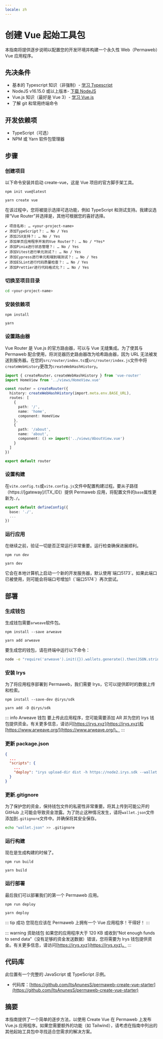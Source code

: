 ```yaml
---
locale: zh
---
```


# 创建 Vue 起始工具包

本指南将提供逐步说明以配置您的开发环境并构建一个永久性 Web（Permaweb）Vue 应用程序。

## 先决条件

-   基本的 Typescript 知识（非强制）- [学习 Typescript](https://www.typescriptlang.org/docs/)
-   NodeJS v16.15.0 或以上版本- [下载 NodeJS](https://nodejs.org/en/download/)
-   Vue.js 知识（最好是 Vue 3）- [学习 Vue.js](https://vuejs.org/)
-   了解 git 和常用终端命令

## 开发依赖项

-   TypeScript（可选）
-   NPM 或 Yarn 软件包管理器

## 步骤

### 创建项目

以下命令安装并启动 create-vue，这是 Vue 项目的官方脚手架工具。

<CodeGroup>
  <CodeGroupItem title="NPM">

```console:no-line-numbers
npm init vue@latest
```

  </CodeGroupItem>
  <CodeGroupItem title="YARN">

```console:no-line-numbers
yarn create vue
```

  </CodeGroupItem>
</CodeGroup>

在该过程中，您将被提示选择可选功能，例如 TypeScript 和测试支持。我建议选择“Vue Router”并选择是，其他可根据您的喜好选择。

```console:no-line-numbers
✔ 项目名称: … <your-project-name>
✔ 添加TypeScript？: … No / Yes
✔ 添加JSX支持？: … No / Yes
✔ 添加单页应用程序开发的Vue Router？: … No / *Yes*
✔ 添加Pinia进行状态管理？: … No / Yes
✔ 添加Vitest进行单元测试？: … No / Yes
✔ 添加Cypress进行单元和端到端测试？: … No / Yes
✔ 添加ESLint进行代码质量检查？: … No / Yes
✔ 添加Prettier进行代码格式化？: … No / Yes
```

### 切换至项目目录

```sh
cd <your-project-name>
```

### 安装依赖项

<CodeGroup>
  <CodeGroupItem title="NPM">

```console:no-line-numbers
npm install
```

  </CodeGroupItem>
  <CodeGroupItem title="YARN">

```console:no-line-numbers
yarn
```

  </CodeGroupItem>
</CodeGroup>

### 设置路由器

Vue Router 是 Vue.js 的官方路由器，可以与 Vue 无缝集成。为了使其与 Permaweb 配合使用，将浏览器历史路由器改为哈希路由器，因为 URL 无法被发送到服务器。在您的`src/router/index.ts`或`src/router/index.js`文件中将`createWebHistory`更改为`createWebHashHistory`。

```ts
import { createRouter，createWebHashHistory } from 'vue-router'
import HomeView from '../views/HomeView.vue'

const router = createRouter({
  history: createWebHashHistory(import.meta.env.BASE_URL),
  routes: [
    {
      path: '/',
      name: 'home',
      component: HomeView
    },
    {
      path: '/about',
      name: 'about',
      component: () => import('../views/AboutView.vue')
    }
  ]
})

export default router
```

### 设置构建

在`vite.config.ts`或`vite.config.js`文件中配置构建过程。要从子路径（https://[gateway]/[TX_ID]）提供 Permaweb 应用，将配置文件的`base`属性更新为`./`。

```ts
export default defineConfig({
  base: './',
  ...
})
```

### 运行应用

在继续之前，验证一切是否正常运行非常重要。运行检查确保进展顺利。

<CodeGroup>
  <CodeGroupItem title="NPM">

```console:no-line-numbers
npm run dev
```

  </CodeGroupItem>
  <CodeGroupItem title="YARN">

```console:no-line-numbers
yarn dev
```

  </CodeGroupItem>
</CodeGroup>
它会在本地计算机上启动一个新的开发服务器，默认使用`端口5173`。如果此端口已被使用，则可能会将端口号增加1（`端口5174`）再次尝试。

## 部署

### 生成钱包

生成钱包需要`arweave`软件包。

<CodeGroup>
  <CodeGroupItem title="NPM">

```console:no-line-numbers
npm install --save arweave
```

  </CodeGroupItem>
  <CodeGroupItem title="YARN">

```console:no-line-numbers
yarn add arweave

```

  </CodeGroupItem>
</CodeGroup>

要生成您的钱包，请在终端中运行以下命令：

```sh
node -e "require('arweave').init({}).wallets.generate().then(JSON.stringify).then(console.log.bind(console))" > wallet.json
```

### 安装 Irys

为了将应用程序部署到 Permaweb，我们需要 Irys，它可以提供即时的数据上传和检索。

<CodeGroup>
  <CodeGroupItem title="NPM">

```console:no-line-numbers
npm install --save-dev @irys/sdk
```

  </CodeGroupItem>
  <CodeGroupItem title="YARN">

```console:no-line-numbers
yarn add -D @irys/sdk
```

  </CodeGroupItem>
</CodeGroup>

::: info Arweave 钱包
要上传此应用程序，您可能需要添加 AR 并为您的 Irys 钱包提供资金。有关更多信息，请访问[https://irys.xyz](https://irys.xyz)和[https://www.arweave.org/](https://www.arweave.org/)。
:::

### 更新 package.json

```json
{
  ...
  "scripts": {
    ...
    "deploy": "irys upload-dir dist -h https://node2.irys.sdk --wallet ./wallet.json -c arweave --index-file index.html --no-confirmation"
  }
}
```

### 更新.gitignore

为了保护您的资金，保持钱包文件的私密性非常重要。将其上传到可能公开的 GitHub 上可能会导致资金泄露。为了防止这种情况发生，请将`wallet.json`文件添加到`.gitignore`文件中。并确保将其安全保存。

```sh
echo "wallet.json" >> .gitignore
```

### 运行构建

现在是生成构建的时候了。

<CodeGroup>
  <CodeGroupItem title="NPM">

```console:no-line-numbers
npm run build
```

  </CodeGroupItem>
  <CodeGroupItem title="YARN">

```console:no-line-numbers
yarn build
```

  </CodeGroupItem>
</CodeGroup>

### 运行部署

最后我们可以部署我们的第一个 Permaweb 应用。

<CodeGroup>
  <CodeGroupItem title="NPM">

```console:no-line-numbers
npm run deploy
```

  </CodeGroupItem>
  <CodeGroupItem title="YARN">

```console:no-line-numbers
yarn deploy
```

  </CodeGroupItem>
</CodeGroup>

::: tip 成功
您现在应该在 Permaweb 上拥有一个 Vue 应用程序！干得好！
:::

::: warning 资助钱包
如果您的应用程序大于 120 KB 或收到“Not enough funds to send data”（没有足够的资金发送数据）错误，您将需要为 Irys 钱包提供资金。有关更多信息，请访问[https://irys.xyz](https://irys.xyz)。
:::

## 代码库

此位置有一个完整的 JavaScript 或 TypeScript 示例。

-   代码库：[https://github.com/ItsAnunesS/permaweb-create-vue-starter](https://github.com/ItsAnunesS/permaweb-create-vue-starter)

## 摘要

本指南提供了一个简单的逐步方法，以使用 Create Vue 在 Permaweb 上发布 Vue.js 应用程序。如果您需要额外的功能（如 Tailwind），请考虑在指南中列出的其他起始工具包中寻找适合您需求的解决方案。

